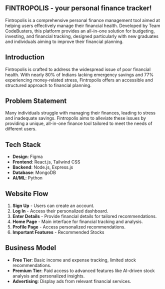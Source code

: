 ## FINTROPOLIS - your personal finance tracker!
Fintropolis is a comprehensive personal finance management tool aimed at helping users effectively manage their financial health. Developed by Team CodeBusters, this platform provides an all-in-one solution for budgeting, investing, and financial tracking, designed particularly with new graduates and individuals aiming to improve their financial planning.

## Introduction
Fintropolis is crafted to address the widespread issue of poor financial health. With nearly 80% of Indians lacking emergency savings and 77% experiencing money-related stress, Fintropolis offers an accessible and structured approach to financial planning.

## Problem Statement
Many individuals struggle with managing their finances, leading to stress and inadequate savings. Fintropolis aims to alleviate these issues by providing a unique, all-in-one finance tool tailored to meet the needs of different users.

## Tech Stack
- **Design**: Figma
- **Frontend**: React.js, Tailwind CSS
- **Backend**: Node.js, Express.js
- **Database**: MongoDB
- **AI/ML**: Python

## Website Flow
1. **Sign Up** - Users can create an account.
2. **Log In** - Access their personalized dashboard.
3. **Enter Details** - Provide financial details for tailored recommendations.
4. **Home Page** - Main interface for financial tracking and analysis.
5. **Profile Page** - Access personalized recommendations.
6. **Important Features** - Recommended Stocks

## Business Model
- **Free Tier**: Basic income and expense tracking, limited stock recommendations.
- **Premium Tier**: Paid access to advanced features like AI-driven stock analysis and personalized insights.
- **Advertising**: Display ads from relevant financial services.
